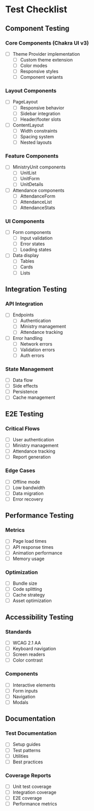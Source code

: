 # Test Checklist

## Component Testing

### Core Components (Chakra UI v3)

- [ ] Theme Provider implementation
  - [ ] Custom theme extension
  - [ ] Color modes
  - [ ] Responsive styles
  - [ ] Component variants

### Layout Components

- [ ] PageLayout
  - [ ] Responsive behavior
  - [ ] Sidebar integration
  - [ ] Header/footer slots
- [ ] ContentLayout
  - [ ] Width constraints
  - [ ] Spacing system
  - [ ] Nested layouts

### Feature Components

- [ ] MinistryUnit components
  - [ ] UnitList
  - [ ] UnitForm
  - [ ] UnitDetails
- [ ] Attendance components
  - [ ] AttendanceForm
  - [ ] AttendanceList
  - [ ] AttendanceStats

### UI Components

- [ ] Form components
  - [ ] Input validation
  - [ ] Error states
  - [ ] Loading states
- [ ] Data display
  - [ ] Tables
  - [ ] Cards
  - [ ] Lists

## Integration Testing

### API Integration

- [ ] Endpoints
  - [ ] Authentication
  - [ ] Ministry management
  - [ ] Attendance tracking
- [ ] Error handling
  - [ ] Network errors
  - [ ] Validation errors
  - [ ] Auth errors

### State Management

- [ ] Data flow
- [ ] Side effects
- [ ] Persistence
- [ ] Cache management

## E2E Testing

### Critical Flows

- [ ] User authentication
- [ ] Ministry management
- [ ] Attendance tracking
- [ ] Report generation

### Edge Cases

- [ ] Offline mode
- [ ] Low bandwidth
- [ ] Data migration
- [ ] Error recovery

## Performance Testing

### Metrics

- [ ] Page load times
- [ ] API response times
- [ ] Animation performance
- [ ] Memory usage

### Optimization

- [ ] Bundle size
- [ ] Code splitting
- [ ] Cache strategy
- [ ] Asset optimization

## Accessibility Testing

### Standards

- [ ] WCAG 2.1 AA
- [ ] Keyboard navigation
- [ ] Screen readers
- [ ] Color contrast

### Components

- [ ] Interactive elements
- [ ] Form inputs
- [ ] Navigation
- [ ] Modals

## Documentation

### Test Documentation

- [ ] Setup guides
- [ ] Test patterns
- [ ] Utilities
- [ ] Best practices

### Coverage Reports

- [ ] Unit test coverage
- [ ] Integration coverage
- [ ] E2E coverage
- [ ] Performance metrics
